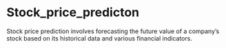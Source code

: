# Stock_price_predicton
Stock price prediction involves forecasting the future value of a company’s stock based on its historical data and various financial indicators.
